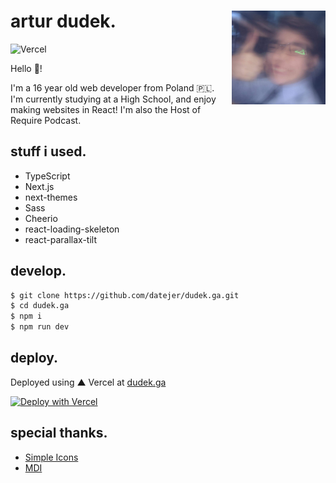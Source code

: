 <div>
  <img align="right" style="margin: 0 0 0 1rem;"  src="./public/me.jpg" width="150" />
  <h1>artur dudek.</h1>
  
  ![Vercel](https://vercelbadge.vercel.app/api/datejer/dudek.ga)
  
  Hello 👋!
  
  I'm a 16 year old web developer from Poland 🇵🇱. I'm currently studying at a High School, and enjoy making websites in React! I'm also the Host of Require Podcast.
</div>

## stuff i used.

- TypeScript
- Next.js
- next-themes
- Sass
- Cheerio
- react-loading-skeleton
- react-parallax-tilt

## develop.

```bash
$ git clone https://github.com/datejer/dudek.ga.git
$ cd dudek.ga
$ npm i
$ npm run dev
```

## deploy.

Deployed using ▲ Vercel at [dudek.ga](https://dudek.ga/)

[![Deploy with Vercel](https://vercel.com/button)](https://vercel.com/new/clone?repository-url=https%3A%2F%2Fgithub.com%2Fdatejer%2Fdudek.ga)

## special thanks.

- [Simple Icons](https://simpleicons.org/)
- [MDI](https://materialdesignicons.com/)
